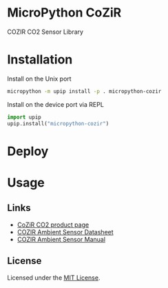 # MicroPython CoZiR

COZIR CO2 Sensor Library

# Installation

Install on the Unix port

```bash
micropython -m upip install -p . micropython-cozir
```

Install on the device port via REPL

```python
import upip
upip.install("micropython-cozir")
```

# Deploy



# Usage





## Links

* [CoZiR CO2 product page](https://www.co2meter.com/collections/gss)
* [COZIR Ambient Sensor Datasheet](http://www.co2meters.com/Documentation/Datasheets/DS-GC-0010-COZIR-Ambient.pdf)
* [COZIR Ambient Sensor Manual](http://www.co2meters.com/Documentation/Manuals/Manual-GSS-Sensors.pdf)

## License

Licensed under the [MIT License](http://opensource.org/licenses/MIT).
